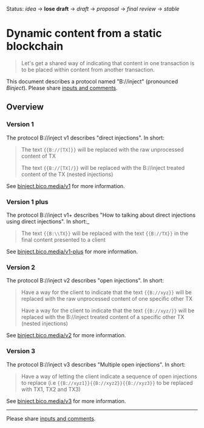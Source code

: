 Status: _idea_ → __lose draft__ → _draft_ → _proposal_ → _final review_ → _stable_

# Dynamic content from a static blockchain

> Let's get a shared way of indicating that content in one transaction is to be placed within content from another transaction.

This document describes a protocol named "B://inject" (pronounced _Binject_).
Please share [inputs and comments](https://github.com/bico-media/binject/issues).

## Overview

### Version 1

The protocol B://inject v1 describes "direct injections". In short: 

> The text `{{B://[TX]}}` will be replaced with the raw unprocessed content of TX
>
> The text `{{B://[TX]/}}` will be replaced with the B://inject treated content of the TX (nested injections)

See [binject.bico.media/v1](http://binject.bico.media/v1) for more information.


### Version 1 plus

The protocol B://inject v1+ describes "How to talking about direct injections using direct injections". In short:_

> The text `{{B:\\TX}}` will be replaced with the text `{{B://TX}}` in the final content presented to a client 

See [binject.bico.media/v1-plus](http://binject.bico.media/v1-plus) for more information.


### Version 2

The protocol B://inject v2 describes "open injections". In short: 

> Have a way for the client to indicate that the text `{{B://xyz}}` will be replaced with the raw unprocessed content of one specific other TX
> 
> Have a way for the client to indicate that the text `{{B://xyz/}}` will be replaced with the B://inject treated content of a specific other TX (nested injections)

See [binject.bico.media/v2](http://binject.bico.media/v2) for more information.



### Version 3

The protocol B://inject v3 describes "Multiple open injections". In short: 

> Have a way of letting the client indicate a sequence of open injections to replace (i.e `{{B://xyz1}}{{B://xyz2}}{{B://xyz3}}` to be replaced with TX1, TX2 and TX3)

See [binject.bico.media/v3](http://binject.bico.media/v3) for more information.

----

Please share [inputs and comments](https://github.com/bico-media/binject/issues).

